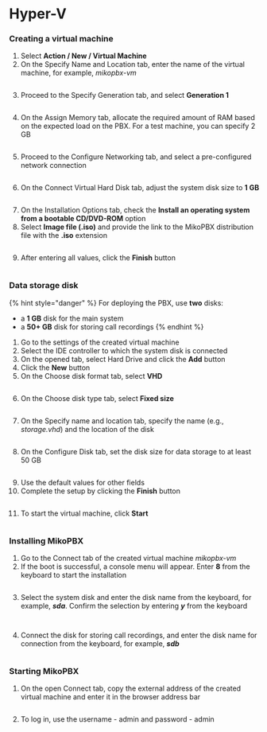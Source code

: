 # Hyper-V

### **Creating a virtual machine**

1. Select **Action / New / Virtual Machine**
2. On the Specify Name and Location tab, enter the name of the virtual machine, for example, _mikopbx-vm_

<figure><img src="../../.gitbook/assets/MikoPBXHyperVInstallation_1.png" alt=""><figcaption></figcaption></figure>

3. Proceed to the Specify Generation tab, and select **Generation 1**

<figure><img src="../../.gitbook/assets/MikoPBXHyperVInstallation_2.png" alt=""><figcaption></figcaption></figure>

4. On the Assign Memory tab, allocate the required amount of RAM based on the expected load on the PBX. For a test machine, you can specify 2 GB

<figure><img src="../../.gitbook/assets/MikoPBXHyperVInstallation_3.png" alt=""><figcaption></figcaption></figure>

5. Proceed to the Configure Networking tab, and select a pre-configured network connection

<figure><img src="../../.gitbook/assets/MikoPBXHyperVInstallation_4.png" alt=""><figcaption></figcaption></figure>

6. On the Connect Virtual Hard Disk tab, adjust the system disk size to **1 GB**

<figure><img src="../../.gitbook/assets/MikoPBXHyperVInstallation_5.png" alt=""><figcaption></figcaption></figure>

7. On the Installation Options tab, check the **Install an operating system from a bootable CD/DVD-ROM** option
8. Select **Image file (.iso)** and provide the link to the MikoPBX distribution file with the **.iso** extension

<figure><img src="../../.gitbook/assets/MikoPBXHyperVInstallation_6.png" alt=""><figcaption></figcaption></figure>

9. After entering all values, click the **Finish** button

<figure><img src="../../.gitbook/assets/MikoPBXHyperVInstallation_7.png" alt=""><figcaption></figcaption></figure>

### **Data storage disk**

{% hint style="danger" %}
For deploying the PBX, use **two** disks:

* a **1 GB** disk for the main system
* a **50+ GB** disk for storing call recordings
{% endhint %}

1. Go to the settings of the created virtual machine
2. Select the IDE controller to which the system disk is connected
3. On the opened tab, select Hard Drive and click the **Add** button
4. Click the **New** button
5. On the Choose disk format tab, select **VHD**

<figure><img src="../../.gitbook/assets/MikoPBXHyperVInstallation_8.png" alt=""><figcaption></figcaption></figure>

6. On the Choose disk type tab, select **Fixed size**

<figure><img src="../../.gitbook/assets/MikoPBXHyperVInstallation_9.png" alt=""><figcaption></figcaption></figure>

7. On the Specify name and location tab, specify the name (e.g., _storage.vhd_) and the location of the disk

<figure><img src="../../.gitbook/assets/MikoPBXHyperVInstallation_10.png" alt=""><figcaption></figcaption></figure>

8. On the Configure Disk tab, set the disk size for data storage to at least 50 GB

<figure><img src="../../.gitbook/assets/MikoPBXHyperVInstallation_11.png" alt=""><figcaption></figcaption></figure>

9. Use the default values for other fields
10. Complete the setup by clicking the **Finish** button

<figure><img src="../../.gitbook/assets/MikoPBXHyperVInstallation_12.png" alt=""><figcaption></figcaption></figure>

11. To start the virtual machine, click **Start**

<figure><img src="../../.gitbook/assets/MikoPBXHyperVInstallation_13.png" alt=""><figcaption></figcaption></figure>

### **Installing MikoPBX**

1. Go to the Connect tab of the created virtual machine _mikopbx-vm_
2. If the boot is successful, a console menu will appear. Enter **8** from the keyboard to start the installation

<figure><img src="../../.gitbook/assets/MikoPBXHyperVInstallation_14.png" alt=""><figcaption></figcaption></figure>

3. Select the system disk and enter the disk name from the keyboard, for example, _**sda**_. Confirm the selection by entering _**y**_ from the keyboard

<figure><img src="../../.gitbook/assets/MikoPBXHyperVInstallation_15.png" alt=""><figcaption></figcaption></figure>

<figure><img src="../../.gitbook/assets/MikoPBXHyperVInstallation_16.png" alt=""><figcaption></figcaption></figure>

4. Connect the disk for storing call recordings, and enter the disk name for connection from the keyboard, for example, _**sdb**_

<figure><img src="../../.gitbook/assets/MikoPBXHyperVInstallation_17.png" alt=""><figcaption></figcaption></figure>

### **Starting MikoPBX**

1. On the open Connect tab, copy the external address of the created virtual machine and enter it in the browser address bar

<figure><img src="../../.gitbook/assets/MikoPBXHyperVInstallation_18.png" alt=""><figcaption></figcaption></figure>

2. To log in, use the username - admin and password - admin

<figure><img src="../../.gitbook/assets/MikoPBXHyperVInstallation_19.png" alt=""><figcaption></figcaption></figure>
